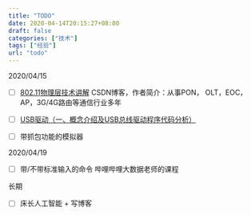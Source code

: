 ```yaml
---
title: "TODO"
date: 2020-04-14T20:15:27+08:00
draft: false
categories: ["技术"]
tags: ["经验"]
url: "todo"
---
```


2020/04/15

- [ ] [802.11物理层技术讲解](https://blog.csdn.net/weixin_42353331/article/details/86504529) CSDN博客，作者简介：从事PON， OLT，EOC，AP，3G/4G路由等通信行业多年
- [ ] [USB驱动（一、概念介绍及USB总线驱动程序代码分析）](https://blog.csdn.net/study_deer/article/details/78480764)
- [ ] 带抓包功能的模拟器



2020/04/19

- [ ] 带/不带标准输入的命令 哔哩哔哩大数据老师的课程



长期

- [ ] 床长人工智能 + 写博客